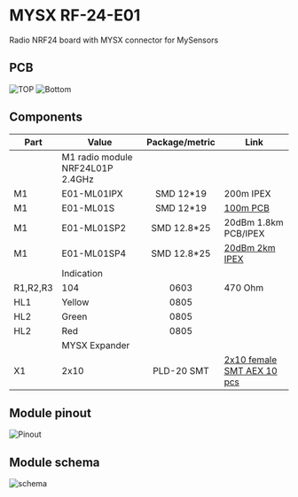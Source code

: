 # MYSX RF-24-E01

Radio NRF24 board with MYSX connector for MySensors 

## PCB
![TOP](images/pcb_top.png) ![Bottom](images/pcb_bottom.png)

## Components

|Part|Value|Package/metric|Link|
|----|----|:----:|----|
||M1 radio module NRF24L01P 2.4GHz||
|M1|E01-ML01IPX|SMD	12*19|200m		IPEX|
|M1|E01-ML01S|SMD	12*19|[100m		PCB](https://l.kool.ru/caejgm)|
|M1|E01-ML01SP2|SMD	12.8*25|20dBm	1.8km	PCB/IPEX|
|M1|E01-ML01SP4|SMD	12.8*25|[20dBm	2km		IPEX](https://l.kool.ru/pbcjt6)|
||Indication||
|R1,R2,R3|104|0603|470 Ohm
HL1|Yellow|0805||
HL2|Green|0805||
HL2|Red|0805||
||MYSX Expander
X1   |2x10                 |PLD-20 SMT|[2x10 female SMT AEX 10 pcs](https://l.kool.ru/v67cs) 




## Module pinout 

![Pinout](docs/module_pinout.jpg)

## Module schema

![schema](docs/module_schema.jpg)



